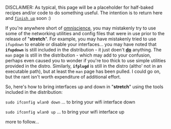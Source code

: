 DISCLAIMER: As typical, this page will be a placeholder for half-baked recipes and/or code to do something useful. The intention is to return here and [`finish up`](https://www.fastcompany.com/3025757/why-you-can-never-finish-anything-and-how-to-finally-change-it) soon :) 


If you're anywhere short of [omniscience](https://en.wikipedia.org/wiki/Omniscience), you may mistakenly try to use some of the networking utilities and config files that were in use prior to the release of "**stretch**". For example, you may have mistakenly tried to use `ifupdown` to enable or disable your interfaces... you may have noted that **`ifupdown`** is still included in the distribution - it just doen't <u>**do**</u> anything. The `man` page is still in the distribution - which may add to your confusion, perhaps even caused you to wonder if you're too thick to use simple utilities provided in the distro. Similarly, **`ifplugd`** is still in the distro (altho' not in an executable path), but at least the `man` page has been pulled. I could go on, but the rant isn't worth expenditure of additional effort. 

So, here's how to bring interfaces up and down in "**stretch**" using the tools included in the distribution:

`sudo ifconfig wlan0 down`   ... to bring your wifi interface down 

`sudo ifconfig wlan0 up`   ... to bring your wifi interface up

more to follow...

